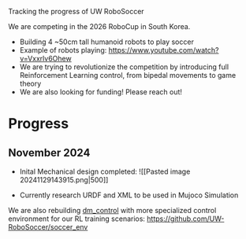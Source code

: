 Tracking the progress of UW RoboSoccer

We are competing in the 2026 RoboCup in South Korea.
- Building 4 ~50cm tall humanoid robots to play soccer
- Example of robots playing: https://www.youtube.com/watch?v=Vxxrlv6Ohew
- We are trying to revolutionize the competition by introducing full Reinforcement Learning control, from bipedal movements to game theory
- We are also looking for funding! Please reach out!
# Progress
## November 2024
- Inital Mechanical design completed:
![[Pasted image 20241129143915.png|500]]

- Currently research URDF and XML to be used in Mujoco Simulation

We are also rebuilding [dm_control](https://github.com/google-deepmind/dm_control) with more specialized control environment for our RL training scenarios: https://github.com/UW-RoboSoccer/soccer_env